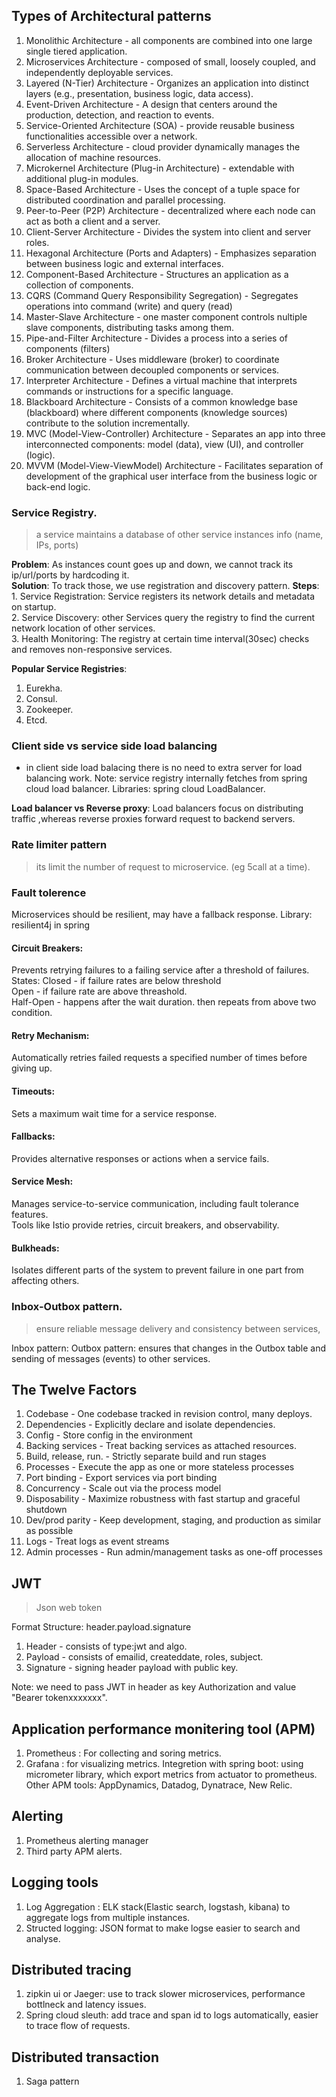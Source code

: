 ## Types of Architectural patterns

1. Monolithic Architecture - all components are combined into one large single tiered application.  
2. Microservices Architecture - composed of small, loosely coupled, and independently deployable services.  
3. Layered (N-Tier) Architecture - Organizes an application into distinct layers (e.g., presentation, business logic, data access).   
4. Event-Driven Architecture -  A design that centers around the production, detection, and reaction to events.    
5. Service-Oriented Architecture (SOA) - provide reusable business functionalities accessible over a network.  
6. Serverless Architecture - cloud provider dynamically manages the allocation of machine resources.  
7. Microkernel Architecture (Plug-in Architecture) - extendable with additional plug-in modules.  
8. Space-Based Architecture -  Uses the concept of a tuple space for distributed coordination and parallel processing.  
9. Peer-to-Peer (P2P) Architecture - decentralized where each node can act as both a client and a server.  
10. Client-Server Architecture -  Divides the system into client and server roles. 
11. Hexagonal Architecture (Ports and Adapters) -  Emphasizes separation between business logic and external interfaces. 
12. Component-Based Architecture -  Structures an application as a collection of components.  
13. CQRS (Command Query Responsibility Segregation) -  Segregates operations into command (write) and query (read)   
14. Master-Slave Architecture -  one master component controls nultiple slave components, distributing tasks among them.  
15. Pipe-and-Filter Architecture -  Divides a process into a series of components (filters)   
16. Broker Architecture -  Uses middleware (broker) to coordinate communication between decoupled components or services.  
17. Interpreter Architecture -  Defines a virtual machine that interprets commands or instructions for a specific language.  
18. Blackboard Architecture -  Consists of a common knowledge base (blackboard) where different components (knowledge sources) contribute to the solution incrementally.  
19. MVC (Model-View-Controller) Architecture - Separates an app into three interconnected components: model (data), view (UI), and controller (logic).  
20. MVVM (Model-View-ViewModel) Architecture -  Facilitates separation of development of the graphical user interface from the business logic or back-end logic.  


### Service Registry.  
> a service maintains a database of other service instances info (name, IPs, ports)

**Problem**: As instances count goes up and down, we cannot track its ip/url/ports by hardcoding it.   
**Solution**: To track those, we use registration and discovery pattern. 
**Steps**:   
    1. Service Registration: Service registers its network details and metadata on startup.  
    2. Service Discovery: other Services query the registry to find the current network location of other services.  
    3. Health Monitoring: The registry at certain time interval(30sec) checks and removes non-responsive services.    

**Popular Service Registries**:
1. Eurekha.   
2. Consul.    
3. Zookeeper.    
4. Etcd.    

### Client side vs service side load balancing
- in client side load balacing there is no need to extra server for load balancing work. 
Note: service registry internally fetches from spring cloud load balancer. 
Libraries: spring cloud LoadBalancer. 

**Load balancer vs Reverse proxy**: Load balancers focus on distributing traffic ,whereas reverse proxies forward request to backend servers.  

### Rate limiter pattern
> its limit the number of request to microservice. (eg 5call at a time). 

### Fault tolerence
Microservices should be resilient, may have a fallback response. 
Library: resilient4j in spring 

#### Circuit Breakers:
Prevents retrying failures to a failing service after a threshold of failures.  
States: 
Closed - if failure rates are below threshold   
Open - if failure rate are above threashold.   
Half-Open - happens after the wait duration. then repeats from above two condition. 

#### Retry Mechanism:
Automatically retries failed requests a specified number of times before giving up.  

#### Timeouts:
Sets a maximum wait time for a service response.

#### Fallbacks:
Provides alternative responses or actions when a service fails.

#### Service Mesh:
Manages service-to-service communication, including fault tolerance features.  
Tools like Istio provide retries, circuit breakers, and observability.

#### Bulkheads:
Isolates different parts of the system to prevent failure in one part from affecting others.

### Inbox-Outbox pattern. 
> ensure reliable message delivery and consistency between services, 

Inbox pattern: 
Outbox pattern: ensures that changes in the Outbox table and sending of messages (events) to other services. 


## The Twelve Factors
1. Codebase - One codebase tracked in revision control, many deploys. 
2. Dependencies - Explicitly declare and isolate dependencies. 
3. Config - Store config in the environment
4. Backing services - Treat backing services as attached resources. 
5. Build, release, run. - Strictly separate build and run stages
6. Processes - Execute the app as one or more stateless processes
7. Port binding - Export services via port binding
8. Concurrency - Scale out via the process model
9. Disposability - Maximize robustness with fast startup and graceful shutdown
10. Dev/prod parity - Keep development, staging, and production as similar as possible
11. Logs - Treat logs as event streams
12. Admin processes - Run admin/management tasks as one-off processes


## JWT
> Json web token

Format Structure: header.payload.signature  
1. Header - consists of type:jwt and algo. 
2. Payload - consists of emailid, createddate, roles, subject. 
3. Signature - signing header payload with public key. 

Note: we need to pass JWT in header as key Authorization and value "Bearer tokenxxxxxxx".  

## Application performance monitering tool (APM)
1. Prometheus : For collecting and soring metrics. 
2. Grafana : for visualizing metrics. 
Integretion with spring boot: using micrometer library, which export metrics from actuator to prometheus. 
Other APM tools: AppDynamics, Datadog, Dynatrace, New Relic. 

## Alerting
1. Prometheus alerting manager
2. Third party APM alerts. 

## Logging tools
1. Log Aggregation : ELK stack(Elastic search, logstash, kibana) to aggregate logs from multiple instances. 
2. Structed logging: JSON format to make logse easier to search and analyse. 

## Distributed tracing
1. zipkin ui or Jaeger: use to track slower microservices, performance bottlneck and latency issues. 
2. Spring cloud sleuth: add trace and span id to logs automatically, easier to trace flow of requests. 

## Distributed transaction
1. Saga pattern